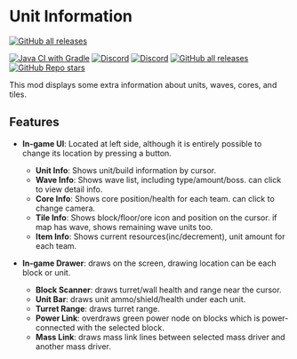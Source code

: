 # Unit Information
[![GitHub all releases](https://img.shields.io/github/downloads/sharlottes/unitinfo/total?color=ffd700&label=UnitInfo&style=flat-square)](https://github.com/Sharlottes/unitinfo/)

[![Java CI with Gradle](https://github.com/sharlottes/unitinfo/workflows/Java%20CI%20with%20Gradle/badge.svg)](https://github.com/sharlottes/unitinfo/actions)
[![Discord](https://img.shields.io/discord/704355237246402721.svg?logo=discord&logoColor=white&logoWidth=20&labelColor=7289DA&label=_de_Discord)](https://discord.gg/RCCVQFW)
[![Discord](https://img.shields.io/discord/715883181215055874.svg?logo=discord&logoColor=white&logoWidth=20&labelColor=7289DA&label=my_Discord)](https://discord.gg/cGVae6gwdW)
[![GitHub all releases](https://img.shields.io/github/downloads/anuken/mindustry/total?label=Made%20on%20Mindustry&style=flat-square)](https://github.com/Anuken/Mindustry/)
[![GitHub Repo stars](https://img.shields.io/github/stars/sharlottes/unitinfo?label=Please%20star%20me%21&style=social)](https://github.com/sharlottes/unitinfo/stargazers)

This mod displays some extra information about units, waves, cores, and tiles.

## Features
* **In-game UI**: Located at left side, although it is entirely possible to change its location by pressing a button.
  * **Unit Info**: Shows unit/build information by cursor.
  * **Wave Info**: Shows wave list, including type/amount/boss. can click to view detail info.
  * **Core Info**: Shows core position/health for each team. can click to change camera.   
  * **Tile Info**: Shows block/floor/ore icon and position on the cursor. if map has wave, shows remaining wave units too.
  * **Item Info**: Shows current resources(inc/decrement), unit amount for each team.
  

* **In-game Drawer**: draws on the screen, drawing location can be each block or unit.
  * **Block Scanner**: draws turret/wall health and range near the cursor.
  * **Unit Bar**: draws unit ammo/shield/health under each unit.
  * **Turret Range**: draws turret range.
  * **Power Link**: overdraws green power node on blocks which is power-connected with the selected block.
  * **Mass Link**: draws mass link lines between selected mass driver and another mass driver.
